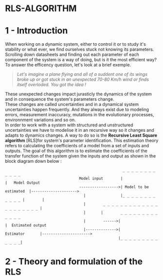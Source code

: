 # RLS-ALGORITHM
# 1 - Introduction
When working on a dynamic system, either to control it or to study it's stability or what ever, we find ourselves stuck not knowing its parameters. 
Scrolling down datasheets and finding out each parameter of each component of the system is a way of doing, but is it the most efficient way? 
To answer the efficency question, let's look at a brief exemple.<br/> 

>*Let's imagine a plane flying and all of a suddent one of its wings broke up or got stuck in an unexpected 70-80 Km/h wind or finds itself overloded.
You got the idea ! <br/>*

These unexpected changes impact jurasticly the dynamics of the system and in consequence the system's parameters change.<br/>
These changes are called uncertainties and in a dynamical system uncertainties happen frequently. And they always exist due to modeling errors, measurement inaccuracy, mutations in the evolutionary processes, environnment variations and so on. </br>
In order to work with a system with structured and unstructured uncertainties we have to modelise it in an recursive way so it changes and adapts to dynamics changes. 
A way to do so is the **Recursive Least Square algorithm** [RLS]for system's parameter identification. This estimation theory refers to calculating the coefficients of a model from a set of inputs and outputs.
The goal of this algorithm is to estimate the coefficients of the transfer function of the system given the inputs and output as shown in the block diagram down below :
~~~
                                                      _ _ _ _ _ _ _ _ _ _ _ _ 
                                  Model input        |                        |   Model Output
                                  ------------------>| Model to be estimated  |--------------------->
                                    |                |_ _ _ _ _ _ _ _ _ _ _ _ |        |
                                    |        _ _ _ _ _ _ _ _ _ _ _ _ _ _ _ _ _ _ _ _ _ |    
                                    |       |        _ _ _ _ _ _ _ _ _ _ _ _ _ 
                                    |        ------>|                         |  Estimated output
                                    |-------------->|         Estimator       |---------------------->
                                                    |_ _ _ _ _ _ _ _ _ _ _ _ _| 

~~~
# 2 - Theory and formulation of the RLS

                   
                   
                   
                   
